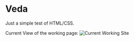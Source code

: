 # Veda
Just a simple test of HTML/CSS.

Current View of the working page:
![Current Working Site](https://github.com/go-hyun77/Veda/blob/master/Current.png)
